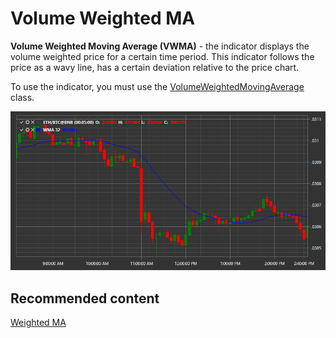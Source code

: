 # Volume Weighted MA

**Volume Weighted Moving Average (VWMA)** \- the indicator displays the volume weighted price for a certain time period. This indicator follows the price as a wavy line, has a certain deviation relative to the price chart. 

To use the indicator, you must use the [VolumeWeightedMovingAverage](xref:StockSharp.Algo.Indicators.VolumeWeightedMovingAverage) class. 

![IndicatorVolumeWeightedMovingAverage](../../../../images/indicatorvolumeweightedmovingaverage.png)

## Recommended content

[Weighted MA](weighted_ma.md)
